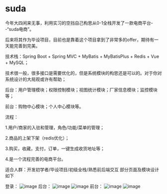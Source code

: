# suda
今年大四闲来无事，利用实习的空挡自己构思从0-1全栈开发了一款电商平台--“suda电商”。

后来将其作为毕设项目，目前也是靠着这个项目拿到了非常多的offer，期待有一天能完善到完美。

技术栈：Spring Boot + Spring MVC + MyBatis + MyBatisPlus + Redis + Vue + MySQL；

技术很一般，很多接口是需要优化的，但是系统模块的构思还是可以的。对于你对系统设计的大局观或许有帮助；

后台：用户管理模块；权限控制模块；视图统计模块；厂家信息模块；监控模块等；

前台：购物中心模块；个人中心模块等。

流程：

1.用户/商家的入驻和管理，角色/功能/菜单的管理；

2.商品的上架下架（redis优化）；

3.购买，收藏，支付，订单，一键生成收货地址等；

4.是一个流程完善的电商平台。

适合人群：开发初学者/毕设项目/初级全栈/熟悉前后端交互
部分页面及模块设计如下

登录：
![image](https://github.com/user-attachments/assets/a7fc1e04-47de-4537-8ede-255a8d951fa9)
后台：
![image](https://github.com/user-attachments/assets/48f0935c-9ff8-4d0f-8d1a-001e283cfd50)
![image](https://github.com/user-attachments/assets/18b6bbaa-02fc-4671-9452-cc902a0c6f65)
前台：
![image](https://github.com/user-attachments/assets/cf2d6b52-c5e2-4a54-83f1-2300513b4151)
![image](https://github.com/user-attachments/assets/2b45e89d-cb6d-4f3f-9815-ef6073d4036f)
